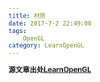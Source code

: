 ```yaml
---
title: 材质
date: 2017-7-2 22:49:00
tags: 
    OpenGL
category: LearnOpenGL
---
```


**源文章出处[LearnOpenGL](http://learnopengl-cn.readthedocs.io/zh/latest/02%20Lighting/03%20Materials/)**